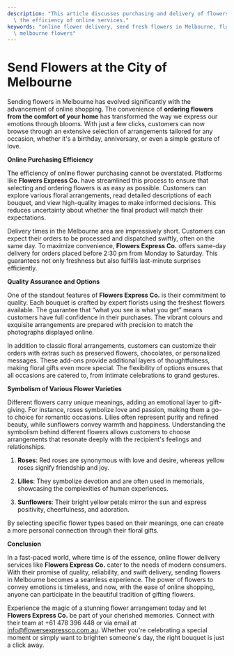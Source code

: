 ```yaml
---
description: "This article discusses purchasing and delivery of flowers in Melbourne, highlighting\
  \ the efficiency of online services."
keywords: "online flower delivery, send fresh flowers in Melbourne, flower delivery melbourne,\
  \ melbourne flowers"
---
```

# Send Flowers at the City of Melbourne

Sending flowers in Melbourne has evolved significantly with the advancement of online shopping. The convenience of **ordering flowers from the comfort of your home** has transformed the way we express our emotions through blooms. With just a few clicks, customers can now browse through an extensive selection of arrangements tailored for any occasion, whether it's a birthday, anniversary, or even a simple gesture of love.

**Online Purchasing Efficiency**

The efficiency of online flower purchasing cannot be overstated. Platforms like **Flowers Express Co.** have streamlined this process to ensure that selecting and ordering flowers is as easy as possible. Customers can explore various floral arrangements, read detailed descriptions of each bouquet, and view high-quality images to make informed decisions. This reduces uncertainty about whether the final product will match their expectations.

Delivery times in the Melbourne area are impressively short. Customers can expect their orders to be processed and dispatched swiftly, often on the same day. To maximize convenience, **Flowers Express Co.** offers same-day delivery for orders placed before 2:30 pm from Monday to Saturday. This guarantees not only freshness but also fulfills last-minute surprises efficiently.

**Quality Assurance and Options**

One of the standout features of **Flowers Express Co.** is their commitment to quality. Each bouquet is crafted by expert florists using the freshest flowers available. The guarantee that “what you see is what you get” means customers have full confidence in their purchases. The vibrant colours and exquisite arrangements are prepared with precision to match the photographs displayed online.

In addition to classic floral arrangements, customers can customize their orders with extras such as preserved flowers, chocolates, or personalized messages. These add-ons provide additional layers of thoughtfulness, making floral gifts even more special. The flexibility of options ensures that all occasions are catered to, from intimate celebrations to grand gestures.

**Symbolism of Various Flower Varieties**

Different flowers carry unique meanings, adding an emotional layer to gift-giving. For instance, roses symbolize love and passion, making them a go-to choice for romantic occasions. Lilies often represent purity and refined beauty, while sunflowers convey warmth and happiness. Understanding the symbolism behind different flowers allows customers to choose arrangements that resonate deeply with the recipient's feelings and relationships.

1. **Roses**: Red roses are synonymous with love and desire, whereas yellow roses signify friendship and joy. 
   
2. **Lilies**: They symbolize devotion and are often used in memorials, showcasing the complexities of human experiences.

3. **Sunflowers**: Their bright yellow petals mirror the sun and express positivity, cheerfulness, and adoration.

By selecting specific flower types based on their meanings, one can create a more personal connection through their floral gifts.

**Conclusion**

In a fast-paced world, where time is of the essence, online flower delivery services like **Flowers Express Co.** cater to the needs of modern consumers. With their promise of quality, reliability, and swift delivery, sending flowers in Melbourne becomes a seamless experience. The power of flowers to convey emotions is timeless, and now, with the ease of online shopping, anyone can participate in the beautiful tradition of gifting flowers.

Experience the magic of a stunning flower arrangement today and let **Flowers Express Co.** be part of your cherished memories. Connect with their team at +61 478 396 448 or via email at info@flowersexpressco.com.au. Whether you're celebrating a special moment or simply want to brighten someone's day, the right bouquet is just a click away.
